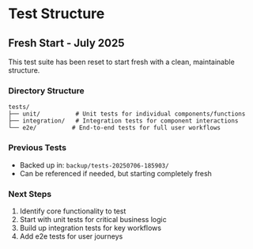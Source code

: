 # Test Structure

## Fresh Start - July 2025

This test suite has been reset to start fresh with a clean, maintainable structure.

### Directory Structure
```
tests/
├── unit/          # Unit tests for individual components/functions
├── integration/   # Integration tests for component interactions
└── e2e/          # End-to-end tests for full user workflows
```

### Previous Tests
- Backed up in: `backup/tests-20250706-185903/`
- Can be referenced if needed, but starting completely fresh

### Next Steps
1. Identify core functionality to test
2. Start with unit tests for critical business logic
3. Build up integration tests for key workflows
4. Add e2e tests for user journeys